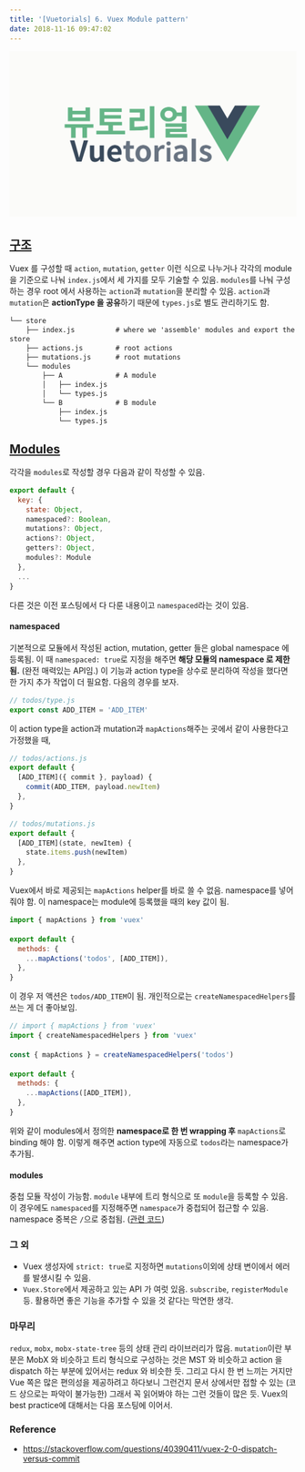 ```yaml
---
title: '[Vuetorials] 6. Vuex Module pattern'
date: 2018-11-16 09:47:02
---
```


![](./vuetorials.png)

## [구조](https://vuex.vuejs.org/guide/structure.html)

Vuex 를 구성할 때 `action`, `mutation`, `getter` 이런 식으로 나누거나 각각의 module 을 기준으로 나눠 `index.js`에서 세 가지를 모두 기술할 수 있음. `modules`를 나눠 구성하는 경우 root 에서 사용하는 `action`과 `mutation`을 분리할 수 있음. `action`과 `mutation`은 **actionType 을 공유**하기 때문에 `types.js`로 별도 관리하기도 함.

```
└── store
    ├── index.js          # where we 'assemble' modules and export the store
    ├── actions.js        # root actions
    ├── mutations.js      # root mutations
    └── modules
        ├── A             # A module
        │   ├── index.js
        │   └── types.js
        └── B             # B module
            ├── index.js
            └── types.js
```

## [Modules](https://vuex.vuejs.org/guide/modules.html)

각각을 `modules`로 작성할 경우 다음과 같이 작성할 수 있음.

```js
export default {
  key: {
    state: Object,
    namespaced?: Boolean,
    mutations?: Object,
    actions?: Object,
    getters?: Object,
    modules?: Module
  },
  ...
}
```

다른 것은 이전 포스팅에서 다 다룬 내용이고 `namespaced`라는 것이 있음.

#### namespaced

기본적으로 모듈에서 작성된 action, mutation, getter 들은 global namespace 에 등록됨. 이 때 `namespaced: true`로 지정을 해주면 **해당 모듈의 namespace 로 제한됨.** (완전 매력있는 API임.) 이 기능과 action type을 상수로 분리하여 작성을 했다면 한 가지 추가 작업이 더 필요함. 다음의 경우를 보자.

```js
// todos/type.js
export const ADD_ITEM = 'ADD_ITEM'
```

이 action type을 action과 mutation과 `mapActions`해주는 곳에서 같이 사용한다고 가정했을 때,

```js
// todos/actions.js
export default {
  [ADD_ITEM]({ commit }, payload) {
    commit(ADD_ITEM, payload.newItem)
  },
}
```

```js
// todos/mutations.js
export default {
  [ADD_ITEM](state, newItem) {
    state.items.push(newItem)
  },
}
```

Vuex에서 바로 제공되는 `mapActions` helper를 바로 쓸 수 없음. namespace를 넣어줘야 함. 이 namespace는 module에 등록했을 때의 key 값이 됨.

```js
import { mapActions } from 'vuex'

export default {
  methods: {
    ...mapActions('todos', [ADD_ITEM]),
  },
}
```

이 경우 저 액션은 `todos/ADD_ITEM`이 됨. 개인적으로는 `createNamespacedHelpers`를 쓰는 게 더 좋아보임.

```js
// import { mapActions } from 'vuex'
import { createNamespacedHelpers } from 'vuex'

const { mapActions } = createNamespacedHelpers('todos')

export default {
  methods: {
    ...mapActions([ADD_ITEM]),
  },
}
```

위와 같이 modules에서 정의한 **namespace로 한 번 wrapping 후** `mapActions`로 binding 해야 함. 이렇게 해주면 action type에 자동으로 `todos`라는 namespace가 추가됨.

#### modules

중첩 모듈 작성이 가능함. `module` 내부에 트리 형식으로 또 `module`을 등록할 수 있음. 이 경우에도 `namespaced`를 지정해주면 `namespace`가 중첩되어 접근할 수 있음. namespace 중복은 `/`으로 중첩됨. ([관련 코드](https://github.com/vuejs/vuex/blob/dev/src/module/module-collection.js#L16))

### 그 외

- Vuex 생성자에 `strict: true`로 지정하면 `mutations`이외에 상태 변이에서 에러를 발생시킬 수 있음.
- `Vuex.Store`에서 제공하고 있는 API 가 여럿 있음. `subscribe`, `registerModule` 등. 활용하면 좋은 기능을 추가할 수 있을 것 같다는 막연한 생각.

### 마무리

`redux`, `mobx`, `mobx-state-tree` 등의 상태 관리 라이브러리가 많음. `mutation`이란 부분은 MobX 와 비슷하고 트리 형식으로 구성하는 것은 MST 와 비슷하고 action 을 dispatch 하는 부분에 있어서는 redux 와 비슷한 듯. 그리고 다시 한 번 느끼는 거지만 Vue 쪽은 많은 편의성을 제공하려고 하다보니 그런건지 문서 상에서만 접할 수 있는 (코드 상으로는 파악이 불가능한) 그래서 꼭 읽어봐야 하는 그런 것들이 많은 듯. Vuex의 best practice에 대해서는 다음 포스팅에 이어서.

### Reference

- https://stackoverflow.com/questions/40390411/vuex-2-0-dispatch-versus-commit

